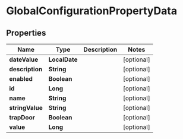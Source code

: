 

# GlobalConfigurationPropertyData


## Properties

| Name | Type | Description | Notes |
|------------ | ------------- | ------------- | -------------|
|**dateValue** | **LocalDate** |  |  [optional] |
|**description** | **String** |  |  [optional] |
|**enabled** | **Boolean** |  |  [optional] |
|**id** | **Long** |  |  [optional] |
|**name** | **String** |  |  [optional] |
|**stringValue** | **String** |  |  [optional] |
|**trapDoor** | **Boolean** |  |  [optional] |
|**value** | **Long** |  |  [optional] |



